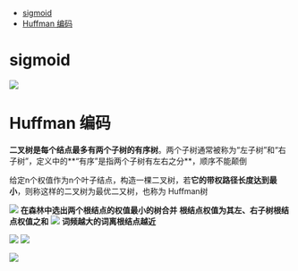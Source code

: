 - [sigmoid ](#head1)
- [Huffman 编码](#head2)
# <span id="head1">sigmoid </span>
![](https://upload-images.jianshu.io/upload_images/18339009-2f903c10a4a6bbaa.png?imageMogr2/auto-orient/strip%7CimageView2/2/w/1240)
# <span id="head2">Huffman 编码</span>
**二叉树是每个结点最多有两个子树的有序树**。两个子树通常被称为“左子树”和“右子树”，定义中的**“有序”是指两个子树有左右之分**，顺序不能颠倒

给定n个权值作为n个叶子结点，构造一棵二叉树，若**它的带权路径长度达到最小**，则称这样的二叉树为最优二又树，也称为 Huffman树

![](https://upload-images.jianshu.io/upload_images/18339009-daedbb0c4a0bf223.png?imageMogr2/auto-orient/strip%7CimageView2/2/w/1240)
**在森林中选出两个根结点的权值最小的树合并**
**根结点权值为其左、右子树根结点权值之和**
![](https://upload-images.jianshu.io/upload_images/18339009-41b4ea5fa17c20b5.png?imageMogr2/auto-orient/strip%7CimageView2/2/w/1240)
**词频越大的词离根结点越近**

![](https://upload-images.jianshu.io/upload_images/18339009-710fb6cb3a3af6e6.png?imageMogr2/auto-orient/strip%7CimageView2/2/w/1240)
![](https://upload-images.jianshu.io/upload_images/18339009-e11c2cf98329736d.png?imageMogr2/auto-orient/strip%7CimageView2/2/w/1240)

![](https://upload-images.jianshu.io/upload_images/18339009-f1ad96be92107a0d.png?imageMogr2/auto-orient/strip%7CimageView2/2/w/1240)













